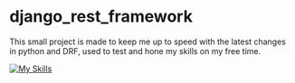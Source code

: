 # django_rest_framework
This small project is made to keep me up to speed with the latest changes in python and DRF, used to test and hone my skills on my free time.

[![My Skills](https://skillicons.dev/icons?i=py,django)](https://skillicons.dev)
